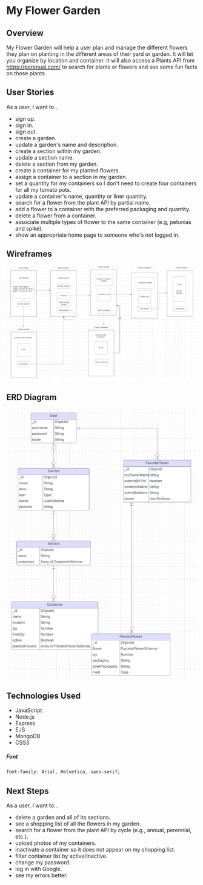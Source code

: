 # My Flower Garden

## Overview
My Flower Garden will help a user plan and manage the different flowers they plan on planting in the different areas of their yard or garden.  It will let you organize by location and container. It will also access a Plants API from https://perenual.com/ to search for plants or flowers and see some fun facts on those plants.

## User Stories
As a user, I want to...
  - sign up.
  - sign in. 
  - sign out. 
  - create a garden. 
  - update a garden's name and description.
  - create a section within my garden.
  - update a section name.
  - delete a section from my garden.
  - create a container for my planted flowers.
  - assign a container to a section in my garden.
  - set a quantity for my containers so I don't need to create four containers for all my tomato pots.
  - update a container's name, quantity or liner quantity.
  - search for a flower from the plant API by partial name.
  - add a flower to a container with the preferred packaging and quantity.
  - delete a flower from a container.
  - associate multiple types of flower to the same container (e.g, petunias and spike).
  - show an appropriate home page to someone who's not logged in.

## Wireframes

![Wireframes for My Flower Garden](public/images/wireframes/wireframe.png)

## ERD Diagram

![ERD for My Flower Garden](public/images/ERD.png)

## Technologies Used
- JavaScript
- Node.js
- Express
- EJS
- MongoDB
- CSS3

##### Font
```css
font-family: Arial, Helvetica, sans-serif;
```

## Next Steps
As a user, I want to...
  - delete a garden and all of its sections. 
  - see a shopping list of all the flowers in my garden.
  - search for a flower from the plant API by cycle (e.g., annual, perennial, etc.).
  - upload photos of my containers.
  - inactivate a container so it does not appear on my shopping list.
  - filter container list by active/inactive.
  - change my password.
  - log in with Google.
  - see my errors better.

